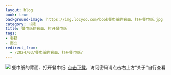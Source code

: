 ```yaml
---
layout: blog
book: true
background-image: https://img.locyoo.com/book餐巾纸的背面、打开餐巾纸.jpg
category: 书籍
title: 餐巾纸的背面、打开餐巾纸
tags:
- 书籍
- 商业
redirect_from:
  - /2024/03/餐巾纸的背面、打开餐巾纸/
---
```

![](https://img.locyoo.com/book餐巾纸的背面、打开餐巾纸.jpg)
餐巾纸的背面、打开餐巾纸: <a name = "ref1" href="https://089m.com/f/50983618-1314076244-687762?p=3619">点击下载</a>，访问密码请点击右上方“关于”自行查看